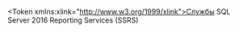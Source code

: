 \<Token xmlns:xlink="http://www.w3.org/1999/xlink">Службы SQL Server 2016 Reporting Services (SSRS)</Token>